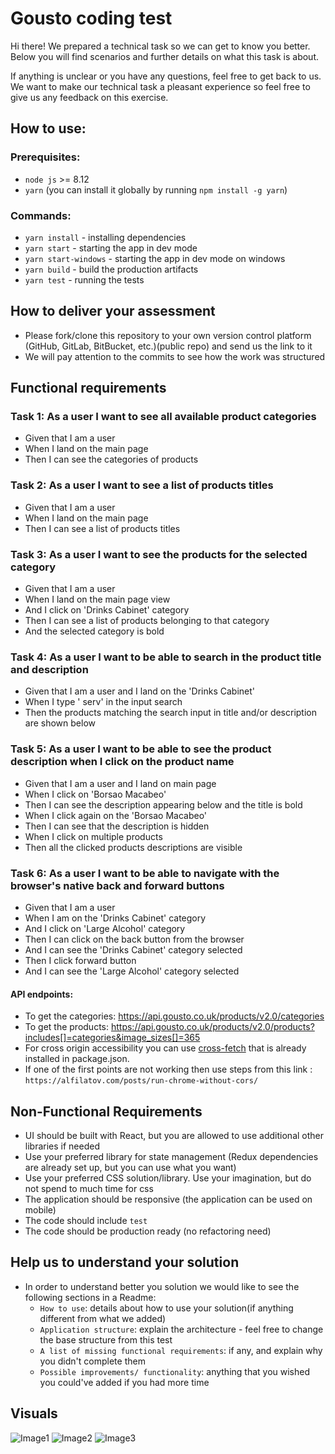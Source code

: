 # Gousto coding test

Hi there! We prepared a technical task so we can get to know you better. Below you will find scenarios and further details on what this task is about.

If anything is unclear or you have any questions, feel free to get back to us. We want to make our technical task a pleasant experience so feel free to give us any feedback on this exercise.

## How to use:

### Prerequisites:

- `node js` >= 8.12
- `yarn` (you can install it globally by running `npm install -g yarn`)

### Commands:

- `yarn install` - installing dependencies
- `yarn start` - starting the app in dev mode
- `yarn start-windows` - starting the app in dev mode on windows
- `yarn build` - build the production artifacts
- `yarn test` - running the tests

## How to deliver your assessment

- Please fork/clone this repository to your own version control platform (GitHub, GitLab, BitBucket, etc.)(public repo) and send us the link to it
- We will pay attention to the commits to see how the work was structured

## Functional requirements

### Task 1: As a user I want to see all available product categories

- Given that I am a user
- When I land on the main page
- Then I can see the categories of products

### Task 2: As a user I want to see a list of products titles

- Given that I am a user
- When I land on the main page
- Then I can see a list of products titles

### Task 3: As a user I want to see the products for the selected category

- Given that I am a user
- When I land on the main page view
- And I click on 'Drinks Cabinet' category
- Then I can see a list of products belonging to that category
- And the selected category is bold

### Task 4: As a user I want to be able to search in the product title and description

- Given that I am a user and I land on the 'Drinks Cabinet'
- When I type ' serv' in the input search
- Then the products matching the search input in title and/or description are shown below

### Task 5: As a user I want to be able to see the product description when I click on the product name

- Given that I am a user and I land on main page
- When I click on 'Borsao Macabeo'
- Then I can see the description appearing below and the title is bold
- When I click again on the 'Borsao Macabeo'
- Then I can see that the description is hidden
- When I click on multiple products
- Then all the clicked products descriptions are visible

### Task 6: As a user I want to be able to navigate with the browser's native back and forward buttons

- Given that I am a user
- When I am on the 'Drinks Cabinet' category
- And I click on 'Large Alcohol' category
- Then I can click on the back button from the browser
- And I can see the 'Drinks Cabinet' category selected
- Then I click forward button
- And I can see the 'Large Alcohol' category selected

#### API endpoints:

- To get the categories: https://api.gousto.co.uk/products/v2.0/categories
- To get the products: https://api.gousto.co.uk/products/v2.0/products?includes[]=categories&image_sizes[]=365
- For cross origin accessibility you can use [cross-fetch](https://www.npmjs.com/package/cross-fetch) that is already installed in package.json.
- If one of the first points are not working then use steps from this link :
  `https://alfilatov.com/posts/run-chrome-without-cors/`

## Non-Functional Requirements

- UI should be built with React, but you are allowed to use additional other libraries if needed
- Use your preferred library for state management (Redux dependencies are already set up, but you can use what you want)
- Use your preferred CSS solution/library. Use your imagination, but do not spend to much time for css
- The application should be responsive (the application can be used on mobile)
- The code should include `test`
- The code should be production ready (no refactoring need)

## Help us to understand your solution

- In order to understand better you solution we would like to see the following sections in a Readme:
  - `How to use`: details about how to use your solution(if anything different from what we added)
  - `Application structure`: explain the architecture - feel free to change the base structure from this test
  - `A list of missing functional requirements`: if any, and explain why you didn't complete them
  - `Possible improvements/ functionality`: anything that you wished you could've added if you had more time

## Visuals

![Image1](./public/first.png)
![Image2](./public/second.png)
![Image3](./public/third.png)
